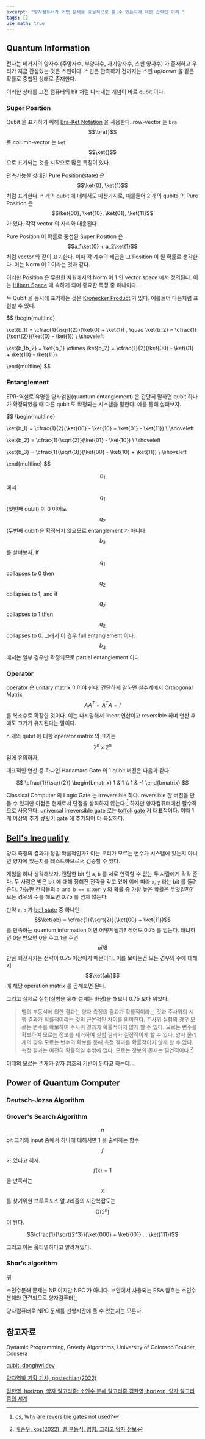 ```yaml
---
excerpt: "양자컴퓨터가 어떤 문제를 효율적으로 풀 수 있는지에 대한 간략한 이해."
tags: []
use_math: true
---
```


## Quantum Information

전자는 네가지의 양자수 (주양자수, 부양자수, 자기양자수, 스핀 양자수) 가 존재하고 우리가 지금 관심있는 것은 스핀이다. 스핀은 관측하기 전까지는 스핀 up/down 을 같은 확률로 중첩된 상태로 존재한다. 

이러한 상태를 고전 컴퓨터의 bit 처럼 나타내는 개념이 바로 qubit 이다. 


### Super Position

Qubit 을 표기하기 위해 [Bra-Ket Notation](https://en.wikipedia.org/wiki/Bra%E2%80%93ket_notation) 을 사용한다. row-vector 는 ```bra```$$\bra{}$$ 로 column-vector 는 ```ket```$$\ket{}$$ 으로 표기되는 것을 시작으로 많은 특징이 있다.

관측가능한 상태인 Pure Position(state) 은 $$\ket{0}, \ket{1}$$ 처럼 표기한다. n 개의 qubit 에 대해서도 마찬가지로, 예를들어 2 개의 qubits 의 Pure Position 은 $$\ket{00}, \ket{10}, \ket{01}, \ket{11}$$ 가 있다. 각각 vector 의 자리와 대응된다.

Pure Position 이 확률로 중첩된 Super Position 은 $$a_1\ket{0} + a_2\ket{1}$$ 처럼 vector 와 같이 표기한다. 이때 각 계수의 제곱을 그 Position 이 될 확률로 생각한다. 이는 Norm 이 1 이라는 것과 같다.

이러한 Position 은 무한한 차원에서의 Norm 이 1 인 vector space 에서 정의된다. 이는 [Hilbert Space](https://en.wikipedia.org/wiki/Hilbert_space) 에 속하게 되며 중요한 특징 중 하나이다.

두 Qubit 을 동시에 표기하는 것은 [Kronecker Product](https://en.wikipedia.org/wiki/Kronecker_product) 가 있다. 예를들어 다음처럼 표현할 수 있다.

$$
\begin{multline}

\ket{b_1} = \cfrac{1}{\sqrt{2}}(\ket{0} + \ket{1}) , \quad
\ket{b_2} = \cfrac{1}{\sqrt{2}}(\ket{0} - \ket{1}) \\ \shoveleft

\ket{b_1b_2} 
= \ket{b_1} \otimes \ket{b_2} 
= \cfrac{1}{2}(\ket{00} - \ket{01} + \ket{10} - \ket{11}) 

\end{multline}
$$


### Entanglement

EPR-역설로 유명한 양자얽힘(quantum entanglement) 은 간단히 말하면 qubit 하나가 확정되었을 때 다른 qubit 도 확정되는 시스템을 말한다. 예를 통해 살펴보자.

$$
\begin{multline}

\ket{b_1} = \cfrac{1}{2}(\ket{00} - \ket{10} + \ket{01} - \ket{11}) \\ \shoveleft

\ket{b_2} = \cfrac{1}{\sqrt{2}}(\ket{01} - \ket{10}) \\ \shoveleft

\ket{b_3} = \cfrac{1}{\sqrt{3}}(\ket{00} - \ket{10} + \ket{11}) \\ \shoveleft

\end{multline}
$$


$$b_1$$ 에서 $$q_1$$(첫번째 qubit) 이 0 이어도 $$q_2$$(두번째 qubit)은 확정되지 않으므로 entanglement 가 아니다.
$$b_2$$ 를 살펴보자. If $$q_1$$ collapses to 0 then $$q_2$$ collapses to 1, and if $$q_2$$ collapses to 1 then $$q_2$$ collapses to 0. 그래서 이 경우 full entanglement 이다. 
$$b_3$$ 에서는 일부 경우만 확정되므로 partial entanglement 이다.



### Operator

operator 은 unitary matrix 이어야 한다. 간단하게 말하면 실수계에서 Orthogonal Matrix $$AA^T = A^TA = I$$ 를 복소수로 확장한 것이다. 이는 다시말해서 linear 연산이고 reversible 하며 연산 후에도 크기가 유지된다는 말이다.

n 개의 qubit 에 대한 operator matrix 의 크기는 $$2^n \times 2^n$$ 임에 유의하자.

대표적인 연산 중 하나인 Hadamard Gate 의 1 qubit 버전은 다음과 같다.

$$ 
\cfrac{1}{\sqrt{2}} 
\begin{bmatrix}
 1 & 1 \\ 
 1 & -1
\end{bmatrix} 
$$

Classical Computer 의 Logic Gate 는 irreversible 하다. reversible 한 버전을 만들 수 있지만 이점은 현재로서 단점을 상회하지 않는다.[^csrev] 하지만 양자컴퓨터에선 필수적으로 사용된다. universal irreversible gate 로는 [toffoli gate](https://en.wikipedia.org/wiki/Toffoli_gate) 가 대표적이다. 이때 1개 이상의 추가 큐빗이 gate 에 추가되어 더 복잡하다.



## [Bell's Inequality](https://en.wikipedia.org/wiki/Bell%27s_theorem)

양자 측정의 결과가 정말 확률적인가? 이는 우리가 모르는 변수가 시스템에 있는지 아니면 양자에 있는지를 테스트하므로써 검증할 수 있다.

게임을 하나 생각해보자. 랜덤한 bit 인  ```a```, ```b``` 를 서로 연락할 수 없는 두 사람에게 각각 준다. 두 사람은 받은 bit 에 대해 정해진 전략을 갖고 있어 이에 따라 ```x```, ```y``` 라는 bit 를 돌려준다. 가능한 전략들의  ```a and b == x xor y``` 의 확률 중 가장 높은 확률은 무엇일까? 모든 경우의 수를 해보면 0.75 를 넘지 않는다.

만약 ```a```, ```b``` 가 [bell state](https://en.wikipedia.org/wiki/Bell_state) 중 하나인 $$\ket{ab} = \cfrac{1}{\sqrt{2}}(\ket{00} + \ket{11})$$ 를 만족하는 quantum information 이면 어떻게될까? 적어도 0.75 를 넘는다. 왜냐하면 0을 받으면 0을 주고 1을 주면 $$pi/8$$ 만큼 회전시키는 전략이 0.75 이상이기 때문이다. 이를 보이는건 모든 경우의 수에 대해서 $$\ket{ab}$$ 에 해당 operation matrix 를 곱해보면 된다.

그리고 실제로 실험(실험을 위해 설계는 바뀜)을 해보니 0.75 보다 위었다. 

> 벨의 부등식에 의한 결과는 양자 측정의 결과가 확률적이라는 것과 주사위의 시행 결과가 확률적이라는 것의 근본적인 차이를 의미한다. 주사위 실험의 경우 모르는 변수를 확보하여 주사위 결과가 확률적이지 않게 할 수 있다. 모르는 변수를 확보하여 모르는 정보를 제거하여 실험 결과가 결정적이게 할 수 있다. 양자 물리계의 경우 모르는 변수의 확보를 통해 측정 결과를 확률적이지 않게 할 수 없다. 측정 결과는 여전히 확률적일 수밖에 없다. 모르는 정보의 존재는 필연적이다.[^kpsbell]

이때의 모르는 존재가 양자 암호의 기반이 된다고 하는데...





## Power of Quantum Computer

### Deutsch-Jozsa Algorithm

### Grover's Search Algorithm

$$n$$ bit 크기의 input 중에서 하나에 대해서만 1 을 출력하는 함수 $$f$$ 가 있다고 하자. $$f(x) = 1$$ 을 만족하는 $$x$$ 를 찾기위한 브루트포스 알고리즘의 시간복잡도는 $$\mathrm{O}(2^n)$$ 이 된다.

$$\cfrac{1}{\sqrt{2^3}}(\ket{000} + \ket{001} ... \ket{111})$$

그리고 이는 옵티멀하다고 알려져있다.


### Shor's algorithm

쿼

소인수분해 문제는 NP 이지만 NPC 가 아니다. 보안에서 사용되는 RSA 암호는 소인수분해와 관련되므로 양자컴퓨터는 

양자컴퓨터로 NPC 문제를 선형시간에 풀 수 있는지는 모른다. 



## 참고자료
 
<p class="footnote" role="doc-endnotes">
Dynamic Programming, Greedy Algorithms, University of Colorado Boulder, Cousera

<a href="https://qubit.donghwi.dev/">qubit. donghwi.dev</a>

<a href="https://postechian.postech.ac.kr/2022s-3-%EC%96%91%EC%9E%90-%EC%BB%B4%ED%93%A8%ED%84%B0%EC%9D%98-%EB%AF%B8%EB%9E%98/">양자역학 기획 기사, postechian(2022)</a>


<a href="https://horizon.kias.re.kr/14565/">
김한영, horizon, 양자 알고리즘: 소인수 분해 알고리즘
</a>
<a href="https://horizon.kias.re.kr/14565/">
김한영, horizon, 양자 알고리즘의 세계
</a>

</p>

[^kpsbell]: [배준우, kps(2022), 벨 부등식, 얽힘, 그리고 양자 정보](https://webzine.kps.or.kr/?p=5_view&idx=16792)

[^csrev]: [cs, Why are reversible gates not used?](https://cs.stackexchange.com/questions/38049/why-are-reversible-gates-not-used)